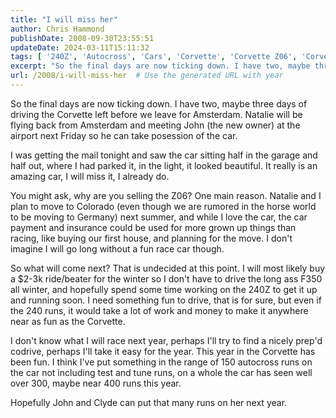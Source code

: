 ```yaml
---
title: "I will miss her"
author: Chris Hammond
publishDate: 2008-09-30T23:55:51
updateDate: 2024-03-11T15:11:32
tags: [ '240Z', 'Autocross', 'Cars', 'Corvette', 'Corvette Z06', 'Corvettez06', 'CorvetteZ06org', 'Datsun', 'Project 240Z', 'Project240z', 'Project240Zcom' ]
excerpt: "So the final days are now ticking down. I have two, maybe three days of driving the Corvette left before we leave for Amsterdam. Natalie will be flying back from Amsterdam and meeting John (the new owner) at the airport next Friday so he can take posession of the car. I was getting the mail tonight and saw the car sitting half in the garage and half out, where I had parked it, in the light, it looked beautiful. It really is an amazing car, I will miss it, I already do. You might ask, why are you selling the Z06? One main reason. Natalie and I plan to move to Colorado (even though we are rumored in the horse world to be moving to Germany) next summer, and while I love the car, the car payment and insurance could be used for more grown up things than racing, like buying our first house, and planning for the move. I don't imagine I will go long without a fun race car though. So what will come next? That is undecided at this point. I will most likely buy a $2-3k ride/beater for the winter so I don't have to drive the long ass F350 all winter, and hopefully spend some time working on the 240Z to get it up and running soon. I need something fun to drive, that is for sure, but even if the 240 runs, it would take a lot of work and money to make it anywhere near as fun as the Corvette. I don't know what I will race next year, perhaps I'll try to find a nicely prep'd codrive, perhaps I'll take it easy for the year. This year in the Corvette has been fun. I think I've put something in the range of 150 autocross runs on the car not including test and tune runs, on a whole the car has seen well over 300, maybe near 400 runs this year. Hopefully John and Clyde can put that many runs on her next year."
url: /2008/i-will-miss-her  # Use the generated URL with year
---
```

<p>So the final days are now ticking down. I have&#160;two, maybe three days of driving the Corvette left before we leave for Amsterdam. Natalie will be flying back from Amsterdam and meeting John (the new owner) at the airport next Friday so he can take posession of the car.</p> <p>I was getting the mail tonight and saw the car sitting half in the garage and half out, where I had parked it, in the light, it looked beautiful. It really is an amazing car, I will miss it, I already do.</p> <p>You might ask, why are you selling the Z06? One main reason. Natalie and I plan to move to Colorado (even though we are rumored in the horse world to&#160;be moving to Germany)&#160;next summer, and while I love the car, the car payment and insurance could be used for more grown up things than racing, like buying our first house, and planning for the move. I don't imagine I will go long without a fun race car though.</p> <p>So what will come next? That is undecided at this point. I will most likely buy a $2-3k ride/beater for the winter so I don't have to drive the long ass F350 all winter, and hopefully spend some time working on the 240Z to get it up and running soon. I need something fun to drive, that is for sure, but even if the 240 runs, it would take a lot of work and money to make it anywhere near as fun as the Corvette.</p> <p>I don't know what I will race next year, perhaps I'll try to find a nicely prep'd codrive, perhaps I'll take it easy for the year. This year in the Corvette has been fun. I think I've put something in the range of 150 autocross runs on the car not including test and tune runs, on a whole the car has seen well over 300, maybe near 400 runs this year.</p> <p>Hopefully John and Clyde can put that many runs on her next year.</p>
